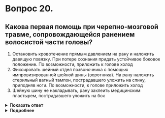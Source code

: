 # Вопрос 20.

## Какова первая помощь при черепно-мозговой травме, сопровождающейся ранением волосистой части головы?

1. Остановить кровотечение прямым давлением на рану и наложить давящую повязку. При потере сознания придать устойчивое боковое положение. По возможности, приложить к голове холод
2. Фиксировать шейный отдел позвоночника с помощью импровизированной шейной шины (воротника). На рану наложить стерильный ватный тампон, пострадавшего уложить на спину, приподняв ноги. По возможности, к голове приложить холод
3. Шейную шину не накладывать, рану заклеить медицинским пластырем, пострадавшего уложить на бок

<details>
<summary><b>Показать ответ</b></summary>
Правильный ответ: 1
</details>
<details>
<summary><b>Подробнее</b></summary>
Черепно-мозговая травма с ранением волосистой части головы может сопровождаться опасным для жизни кровотечением на вид необильным. Его следует остановить прямым давлением на рану, и после наложить давящую повязку. При потере сознания пострадавшему придают устойчивое боковое положение. Прикладывают холод к голове для замедления развитие отека мозга.
</details>
